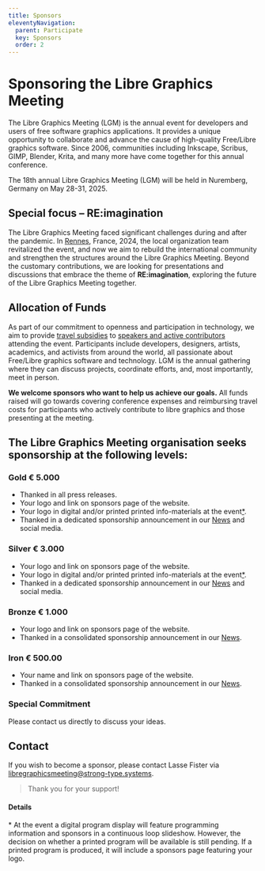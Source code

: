 ```yaml
---
title: Sponsors
eleventyNavigation:
  parent: Participate
  key: Sponsors
  order: 2
---
```


# Sponsoring the Libre Graphics Meeting

The Libre Graphics Meeting (LGM) is the annual event for developers and
users of free software graphics applications. It provides a unique opportunity
to collaborate and advance the cause of high-quality Free/Libre graphics
software. Since 2006, communities including Inkscape, Scribus, GIMP, Blender,
Krita, and many more have come together for this annual conference.

The 18th annual Libre Graphics Meeting (LGM) will be held in Nuremberg, Germany on May 28-31, 2025.

## Special focus – RE:imagination

The Libre Graphics Meeting faced significant challenges during and after
the pandemic. In [Rennes](/2024), France, 2024, the local organization team revitalized
the event, and now we aim to rebuild the international community and
strengthen the structures around the Libre Graphics Meeting. Beyond the
customary contributions, we are looking for presentations and discussions
that embrace the theme of **RE:imagination**, exploring the future of the
Libre Graphics Meeting together.

## Allocation of Funds

As part of our commitment to openness and participation in technology,
we aim to provide [travel subsidies]({{rootPath}}/reimbursement) to
[speakers and active contributors](http://localhost:8081/2025/reimbursement/#who-can-be-reimbursed)
attending the event. Participants include developers, designers, artists,
academics, and activists from around the world, all passionate about
Free/Libre graphics software and technology. LGM is the annual gathering
where they can discuss projects, coordinate efforts, and, most importantly,
meet in person.

**We welcome sponsors who want to help us achieve our goals.**
All funds raised will go towards covering conference expenses and
reimbursing travel costs for participants who actively contribute to
libre graphics and those presenting at the meeting.


## The Libre Graphics Meeting organisation seeks sponsorship at the following levels:

### Gold € 5.000
 * Thanked in all press releases.
 * Your logo and link on sponsors page of the website.
 * Your logo in digital and/or printed printed info-materials at the event[*](#digital-or-printed).
 * Thanked in a dedicated sponsorship announcement in our [News]({{rootPath}}/news) and social media.

### Silver € 3.000
 * Your logo and link on sponsors page of the website.
 * Your logo in digital and/or printed printed info-materials at the event[*](#digital-or-printed).
 * Thanked in a dedicated sponsorship announcement in our [News]({{rootPath}}/news) and social media.

### Bronze € 1.000
 * Your logo and link on sponsors page of the website.
 * Thanked in a consolidated sponsorship announcement in our [News]({{rootPath}}/news).

### Iron € 500.00
 * Your name and link on sponsors page of the website.
 * Thanked in a consolidated sponsorship announcement in our [News]({{rootPath}}/news).

### Special Commitment
Please contact us directly to discuss your ideas.

## Contact

If you wish to become a sponsor, please contact
Lasse Fister via [libregraphicsmeeting@strong-type.systems](mailto:libregraphicsmeeting@strong-type.systems).

> Thank you for your support!

#### Details

<span id="digital-or-printed">*</span>  At the event a digital program
display will feature programming information and sponsors in a continuous
loop slideshow. However, the decision on whether a printed program will be
available is still pending. If a printed program is produced, it will include
a sponsors page featuring your logo.
